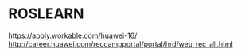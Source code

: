 # ROSLEARN
https://apply.workable.com/huawei-16/
http://career.huawei.com/reccampportal/portal/hrd/weu_rec_all.html
